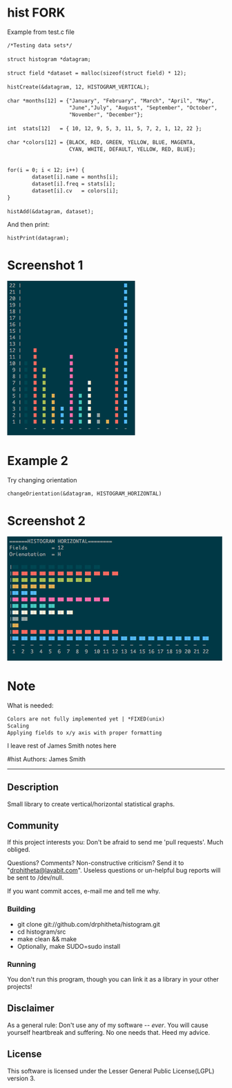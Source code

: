 hist FORK
=========

Example from test.c file



    /*Testing data sets*/

    struct histogram *datagram;

    struct field *dataset = malloc(sizeof(struct field) * 12);

    histCreate(&datagram, 12, HISTOGRAM_VERTICAL);

    char *months[12] = {"January", "February", "March", "April", "May",
					  	"June","July", "August", "September", "October",
					  	"November", "December"};

    int  stats[12] 	 = { 10, 12, 9, 5, 3, 11, 5, 7, 2, 1, 12, 22 }; 

	char *colors[12] = {BLACK, RED, GREEN, YELLOW, BLUE, MAGENTA,
						CYAN, WHITE, DEFAULT, YELLOW, RED, BLUE};


    for(i = 0; i < 12; i++) {
			dataset[i].name = months[i];
			dataset[i].freq = stats[i];
			dataset[i].cv   = colors[i];
    }

    histAdd(&datagram, dataset);


And then print:

    histPrint(datagram);

Screenshot 1
======

![Vertical histogram](vert.jpg "")


Example 2
=========

Try changing orientation

    changeOrientation(&datagram, HISTOGRAM_HORIZONTAL)

Screenshot 2
============

![Horizontal histogram](horiz.jpg "")
	

Note
=====
What is needed:

	Colors are not fully implemented yet | *FIXED(unix)
	Scaling
	Applying fields to x/y axis with proper formatting


I leave rest of James Smith notes here

#hist
	Authors: James Smith
***


## Description

Small library to create vertical/horizontal statistical graphs.

## Community

If this project interests you: Don't be afraid to send me 'pull requests'.
Much obliged.

Questions? Comments? Non-constructive criticism? Send it to
"drphitheta@lavabit.com". Useless questions or un-helpful bug reports will
be sent to /dev/null.

If you want commit acces, e-mail me and tell me why.

### Building

* git clone git://github.com/drphitheta/histogram.git  
* cd histogram/src  
* make clean && make  
* Optionally, make SUDO=sudo install  

### Running

You don't run this program, though you can link it as a library in your other
projects!

## Disclaimer

As a general rule: Don't use any of my software -- *ever*. You will cause 
yourself heartbreak and suffering. No one needs that. Heed my advice.

## License

This software is licensed under the Lesser General Public License(LGPL) version
3.

